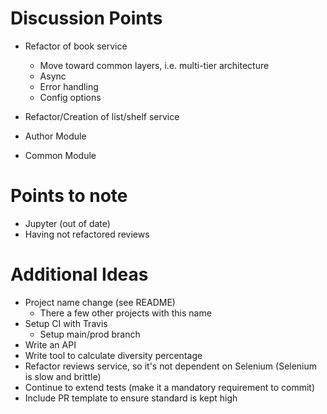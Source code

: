 # Discussion Points

- Refactor of book service
  - Move toward common layers, i.e. multi-tier architecture
  - Async
  - Error handling
  - Config options

- Refactor/Creation of list/shelf service

- Author Module
- Common Module

# Points to note

- Jupyter (out of date)
- Having not refactored reviews

# Additional Ideas

- Project name change (see README)
  - There a few other projects with this name
- Setup CI with Travis
    - Setup main/prod branch
- Write an API
- Write tool to calculate diversity percentage
- Refactor reviews service, so it's not dependent on Selenium (Selenium is slow and brittle)
- Continue to extend tests (make it a mandatory requirement to commit)
- Include PR template to ensure standard is kept high